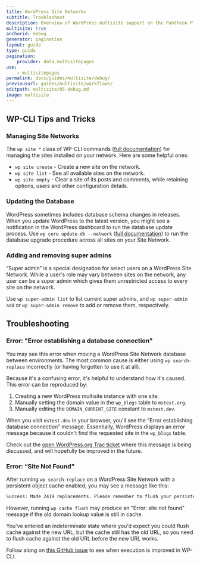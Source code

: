 ```yaml
---
title: WordPress Site Networks
subtitle: Troubleshoot
description: Overview of WordPress multisite support on the Pantheon Platform.
multisite: true
anchorid: debug
generator: pagination
layout: guide
type: guide
pagination:
    provider: data.multisitepages
use:
    - multisitepages
permalink: docs/guides/multisite/debug/
previousurl: guides/multisite/workflows/
editpath: multisite/05-debug.md
image: multisite
---
```

## WP-CLI Tips and Tricks
### Managing Site Networks
The `wp site *` class of WP-CLI commands ([full documentation](https://developer.wordpress.org/cli/commands/site/)) for managing the sites installed on your network. Here are some helpful ones:

- `wp site create` - Create a new site on the network.
- `wp site list` - See all available sites on the network.
- `wp site empty` - Clear a site of its posts and comments, while retaining options, users and other configuration details.

### Updating the Database
WordPress sometimes includes database schema changes in releases. When you update WordPress to the latest version, you might see a notification in the WordPress dashboard to run the database update process. Use `wp core update-db --network` ([full documentation](https://developer.wordpress.org/cli/commands/core/update-db/)) to run the database upgrade procedure across all sites on your Site Network.

### Adding and removing super admins
“Super admin” is a special designation for select users on a WordPress Site Network. While a user's role may vary between sites on the network, any user can be a super admin which gives them unrestricted access to every site on the network.

Use `wp super-admin list` to list current super admins, and `wp super-admin add` or `wp super-admin remove` to add or remove them, respectively.

## Troubleshooting
### Error: "Error establishing a database connection"
You may see this error when moving a WordPress Site Network database between environments. The most common cause is either using `wp search-replace` incorrectly (or having forgotten to use it at all).

Because it's a confusing error, it's helpful to understand how it's caused. This error can be reproduced by:


1. Creating a new WordPress multisite instance with one site.
2. Manually setting the domain value in the `wp_blogs` table to `mstest.org`.
3. Manually editing the `DOMAIN_CURRENT_SITE` constant to `mstest.dev`.

When you visit `mstest.dev` in your browser, you'll see the “Error establishing database connection” message. Essentially, WordPress displays an error message because it couldn't find the requested site in the `wp_blogs` table.

Check out the [open WordPress.org Trac ticket](https://core.trac.wordpress.org/ticket/41424) where this message is being discussed, and will hopefully be improved in the future.


### Error: “Site Not Found”
After running `wp search-replace` on a WordPress Site Network with a persistent object cache enabled, you may see a message like this:

```bash
Success: Made 2419 replacements. Please remember to flush your persistent object cache with `wp cache flush`.
```

However, running `wp cache flush` may produce an "Error: site not found" message if the old domain lookup value is still in cache.

You've entered an indeterminate state where you'd expect you could flush cache against the new URL, but the cache still has the old URL, so you need to flush cache against the old URL before the new URL works.

Follow along on [this GitHub issue](https://github.com/wp-cli/cache-command/issues/17) to see when execution is improved in WP-CLI.
